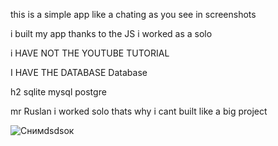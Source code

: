 this is a simple app like a chating as you see in screenshots

i built my app thanks to the JS i worked as a solo

i HAVE NOT THE YOUTUBE TUTORIAL

I HAVE THE DATABASE Database

h2 sqlite mysql postgre

mr Ruslan i worked solo thats why i cant built like a big project 

![Снимdsdsок](https://user-images.githubusercontent.com/65685745/117476908-316f0980-af7f-11eb-8046-af12a79f04ce.JPG)
[](url)
